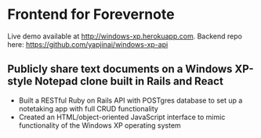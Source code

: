 # Frontend for Forevernote
Live demo available at http://windows-xp.herokuapp.com.
Backend repo here: https://github.com/yapjinai/windows-xp-api
## Publicly share text documents on a Windows XP-style Notepad clone built in Rails and React
+ Built a RESTful Ruby on Rails API with POSTgres database to set up a notetaking app with full CRUD functionality
+ Created an HTML/object-oriented JavaScript interface to mimic functionality of the Windows XP operating system
